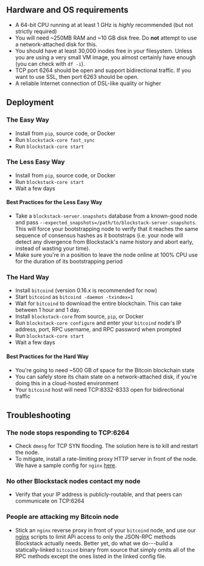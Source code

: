 ## Hardware and OS requirements

- A 64-bit CPU running at at least 1 GHz is _highly_ recommended (but not strictly required)
- You will need ~250MB RAM and ~10 GB disk free. Do **not** attempt to use a network-attached disk for this.
- You should have at least 30,000 inodes free in your filesystem. Unless you are using a very small VM image, you almost certainly have enough (you can check with `df -i`).
- TCP port 6264 should be open and support bidirectional traffic. If you want to use SSL, then port 6263 should be open.
- A reliable Internet connection of DSL-like quality or higher

## Deployment

### The Easy Way

- Install from `pip`, source code, or Docker
- Run `blockstack-core fast_sync`
- Run `blockstack-core start`

### The Less Easy Way

- Install from `pip`, source code, or Docker
- Run `blockstack-core start`
- Wait a few days

#### Best Practices for the Less Easy Way

- Take a `blockstack-server.snapshots` database from a known-good node and pass `--expected_snapshots=/path/to/blockstack-server.snapshots`. This will force your bootstrapping node to verify that it reaches the same sequence of consensus hashes as it bootstraps (i.e. your node will detect any divergence from Blockstack's name history and abort early, instead of wasting your time).
- Make sure you're in a position to leave the node online at 100% CPU use for the duration of its bootstrapping period

### The Hard Way

- Install `bitcoind` (version 0.16.x is recommended for now)
- Start `bitcoind` as `bitcoind -daemon -txindex=1`
- Wait for `bitcoind` to download the entire blockchain. This can take between 1 hour and 1 day.
- Install `blockstack-core` from source, `pip`, or Docker
- Run `blockstack-core configure` and enter your `bitcoind` node's IP address, port, RPC username, and RPC password when prompted
- Run `blockstack-core start`
- Wait a few days

#### Best Practices for the Hard Way

- You're going to need ~500 GB of space for the Bitcoin blockchain state
- You can safely store its chain state on a network-attached disk, if you're doing this in a cloud-hosted environment
- Your `bitcoind` host will need TCP:8332-8333 open for bidirectional traffic

## Troubleshooting

### The node stops responding to TCP:6264

- Check `dmesg` for TCP SYN flooding. The solution here is to kill and restart the node.
- To mitigate, install a rate-limiting proxy HTTP server in front of the node. We have a sample config for `nginx` [here](https://github.com/blockstack/atlas/blob/master/public_fleet/node/default).

### No other Blockstack nodes contact my node

- Verify that your IP address is publicly-routable, and that peers can communicate on TCP:6264

### People are attacking my Bitcoin node

- Stick an `nginx` reverse proxy in front of your `bitcoind` node, and use our [nginx](https://github.com/blockstack/atlas/tree/master/public_fleet/bitcoind) scripts to limit APi access to only the JSON-RPC methods Blockstack actually needs. Better yet, do what we do---build a statically-linked `bitcoind` binary from source that simply omits all of the RPC methods except the ones listed in the linked config file.
